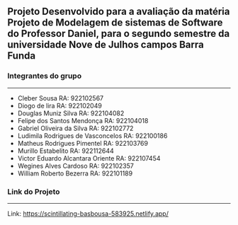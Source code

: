 ## Projeto Desenvolvido para a avaliação da matéria Projeto de Modelagem de sistemas de Software do Professor Daniel, para o segundo semestre da universidade Nove de Julhos campos Barra Funda
### Integrantes do grupo
_____________________________________________________
- Cleber Sousa RA: 922102567
- Diogo de lira RA: 922102049
- Douglas Muniz Silva RA: 922104082
- Felipe dos Santos Mendonça RA: 922104018
- Gabriel Oliveira da Silva RA: 922102772
- Ludimila Rodrigues de Vasconcelos RA: 922100186
- Matheus Rodrigues Pimentel RA: 922103769
- Murillo Estabelito RA: 922112644
- Victor Eduardo Alcantara Oriente RA: 922107454
- Wegines Alves Cardoso RA: 922102357
- William Roberto Bezerra RA: 922101189


### Link do Projeto
______________________________________________________________
Link: https://scintillating-basbousa-583925.netlify.app/
